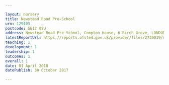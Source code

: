 ```yaml
---

layout: nursery
title: Newstead Road Pre-School
urn: 129103
postcode: SE12 0SU
address: Newstead Road Pre-School, Compton House, 6 Birch Grove, LONDON, SE12 0SU
latestReportUrl: https://reports.ofsted.gov.uk/provider/files/2739019/urn/129103.pdf
teaching: 1
development: 1
leadership: 1
outcomes: 1
overall: 1
date: 01 April 2018 
datePublish: 30 October 2017

---
```

